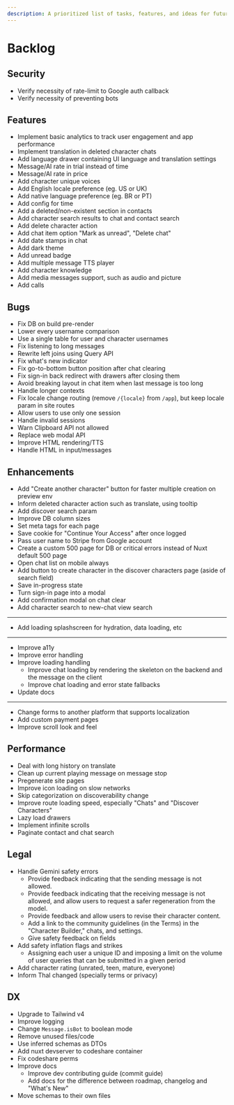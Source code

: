```yaml
---
description: A prioritized list of tasks, features, and ideas for future development.
---
```


# Backlog

## Security

- Verify necessity of rate-limit to Google auth callback
- Verify necessity of preventing bots

## Features

- Implement basic analytics to track user engagement and app performance
- Implement translation in deleted character chats
- Add language drawer containing UI language and translation settings
- Message/AI rate in trial instead of time
- Message/AI rate in price
- Add character unique voices
- Add English locale preference (eg. US or UK)
- Add native language preference (eg. BR or PT)
- Add config for time
- Add a deleted/non-existent section in contacts
- Add character search results to chat and contact search
- Add delete character action
- Add chat item option "Mark as unread", "Delete chat"
- Add date stamps in chat
- Add dark theme
- Add unread badge
- Add multiple message TTS player
- Add character knowledge
- Add media messages support, such as audio and picture
- Add calls

## Bugs

- Fix DB on build pre-render
- Lower every username comparison
- Use a single table for user and character usernames
- Fix listening to long messages
- Rewrite left joins using Query API
- Fix what's new indicator
- Fix go-to-bottom button position after chat clearing
- Fix sign-in back redirect with drawers after closing them
- Avoid breaking layout in chat item when last message is too long
- Handle longer contexts
- Fix locale change routing (remove `/{locale}` from `/app`), but keep locale param in site routes
- Allow users to use only one session
- Handle invalid sessions
- Warn Clipboard API not allowed
- Replace web modal API
- Improve HTML rendering/TTS
- Handle HTML in input/messages

## Enhancements

- Add "Create another character" button for faster multiple creation on preview env
- Inform deleted character action such as translate, using tooltip
- Add discover search param
- Improve DB column sizes
- Set meta tags for each page
- Save cookie for "Continue Your Access" after once logged
- Pass user name to Stripe from Google account
- Create a custom 500 page for DB or critical errors instead of Nuxt default 500 page
- Open chat list on mobile always
- Add button to create character in the discover characters page (aside of search field)
- Save in-progress state
- Turn sign-in page into a modal
- Add confirmation modal on chat clear
- Add character search to new-chat view search
- ---
- Add loading splashscreen for hydration, data loading, etc
- ---
- Improve a11y
- Improve error handling
- Improve loading handling
  - Improve chat loading by rendering the skeleton on the backend and the message on the client
  - Improve chat loading and error state fallbacks
- Update docs
- ---
- Change forms to another platform that supports localization
- Add custom payment pages
- Improve scroll look and feel

## Performance

- Deal with long history on translate
- Clean up current playing message on message stop
- Pregenerate site pages
- Improve icon loading on slow networks
- Skip categorization on discoverability change
- Improve route loading speed, especially "Chats" and "Discover Characters"
- Lazy load drawers
- Implement infinite scrolls
- Paginate contact and chat search

## Legal

- Handle Gemini safety errors
  - Provide feedback indicating that the sending message is not allowed.
  - Provide feedback indicating that the receiving message is not allowed, and allow users to request a safer regeneration from the model.
  - Provide feedback and allow users to revise their character content.
  - Add a link to the community guidelines (in the Terms) in the "Character Builder," chats, and settings.
  - Give safety feedback on fields
- Add safety inflation flags and strikes
  - Assigning each user a unique ID and imposing a limit on the volume of user queries that can be submitted in a given period
- Add character rating (unrated, teen, mature, everyone)
- Inform Thal changed (specially terms or privacy)

## DX

- Upgrade to Tailwind v4
- Improve logging
- Change `Message.isBot` to boolean mode
- Remove unused files/code
- Use inferred schemas as DTOs
- Add nuxt devserver to codeshare container
- Fix codeshare perms
- Improve docs
  - Improve dev contributing guide (commit guide)
  - Add docs for the difference between roadmap, changelog and "What's New"
- Move schemas to their own files
